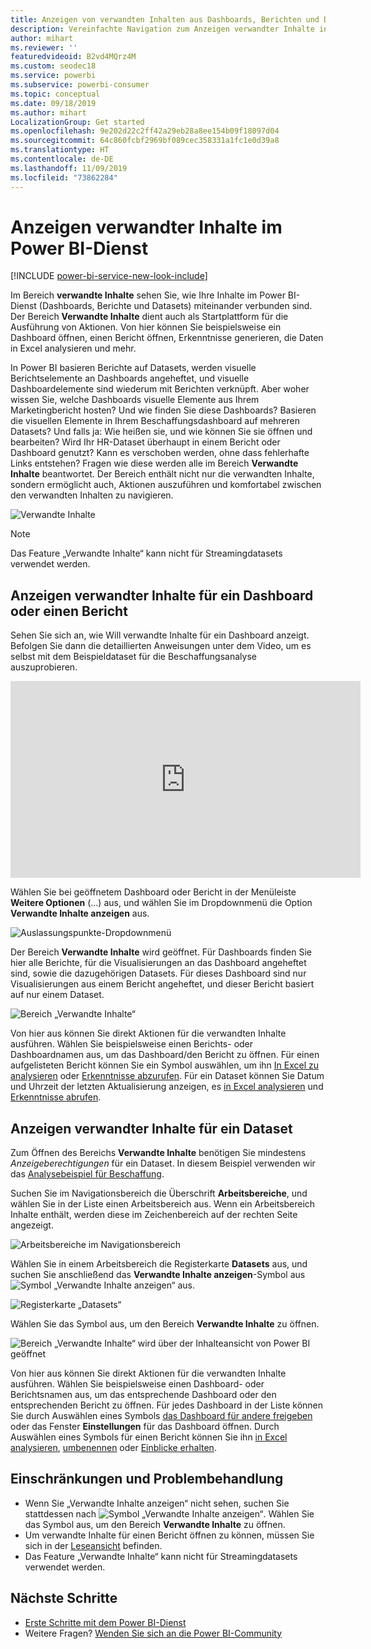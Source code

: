 ```yaml
---
title: Anzeigen von verwandten Inhalten aus Dashboards, Berichten und Datasets
description: Vereinfachte Navigation zum Anzeigen verwandter Inhalte in Dashboards, Berichten und Datasets
author: mihart
ms.reviewer: ''
featuredvideoid: B2vd4MQrz4M
ms.custom: seodec18
ms.service: powerbi
ms.subservice: powerbi-consumer
ms.topic: conceptual
ms.date: 09/18/2019
ms.author: mihart
LocalizationGroup: Get started
ms.openlocfilehash: 9e202d22c2ff42a29eb28a8ee154b09f18097d04
ms.sourcegitcommit: 64c860fcbf2969bf089cec358331a1fc1e0d39a8
ms.translationtype: HT
ms.contentlocale: de-DE
ms.lasthandoff: 11/09/2019
ms.locfileid: "73862284"
---
```

# <a name="view-related-content-in-the-power-bi-service"></a>Anzeigen verwandter Inhalte im Power BI-Dienst

[!INCLUDE [power-bi-service-new-look-include](../includes/power-bi-service-new-look-include.md)]

Im Bereich **verwandte Inhalte** sehen Sie, wie Ihre Inhalte im Power BI-Dienst (Dashboards, Berichte und Datasets) miteinander verbunden sind. Der Bereich **Verwandte Inhalte** dient auch als Startplattform für die Ausführung von Aktionen. Von hier können Sie beispielsweise ein Dashboard öffnen, einen Bericht öffnen, Erkenntnisse generieren, die Daten in Excel analysieren und mehr.  

In Power BI basieren Berichte auf Datasets, werden visuelle Berichtselemente an Dashboards angeheftet, und visuelle Dashboardelemente sind wiederum mit Berichten verknüpft. Aber woher wissen Sie, welche Dashboards visuelle Elemente aus Ihrem Marketingbericht hosten? Und wie finden Sie diese Dashboards? Basieren die visuellen Elemente in Ihrem Beschaffungsdashboard auf mehreren Datasets? Und falls ja: Wie heißen sie, und wie können Sie sie öffnen und bearbeiten? Wird Ihr HR-Dataset überhaupt in einem Bericht oder Dashboard genutzt? Kann es verschoben werden, ohne dass fehlerhafte Links entstehen? Fragen wie diese werden alle im Bereich **Verwandte Inhalte** beantwortet.  Der Bereich enthält nicht nur die verwandten Inhalte, sondern ermöglicht auch, Aktionen auszuführen und komfortabel zwischen den verwandten Inhalten zu navigieren.

![Verwandte Inhalte](./media/end-user-related/power-bi-list.png)

> [!NOTE]
> Das Feature „Verwandte Inhalte“ kann nicht für Streamingdatasets verwendet werden.
> 
> 

## <a name="view-related-content-for-a-dashboard-or-report"></a>Anzeigen verwandter Inhalte für ein Dashboard oder einen Bericht
Sehen Sie sich an, wie Will verwandte Inhalte für ein Dashboard anzeigt. Befolgen Sie dann die detaillierten Anweisungen unter dem Video, um es selbst mit dem Beispieldataset für die Beschaffungsanalyse auszuprobieren.

<iframe width="560" height="315" src="https://www.youtube.com/embed/B2vd4MQrz4M#t=3m05s" frameborder="0" allowfullscreen></iframe>

Wählen Sie bei geöffnetem Dashboard oder Bericht in der Menüleiste **Weitere Optionen** (...) aus, und wählen Sie im Dropdownmenü die Option **Verwandte Inhalte anzeigen** aus.

![Auslassungspunkte-Dropdownmenü](./media/end-user-related/power-bi-dropdown.png)

Der Bereich **Verwandte Inhalte** wird geöffnet. Für Dashboards finden Sie hier alle Berichte, für die Visualisierungen an das Dashboard angeheftet sind, sowie die dazugehörigen Datasets. Für dieses Dashboard sind nur Visualisierungen aus einem Bericht angeheftet, und dieser Bericht basiert auf nur einem Dataset. 

![Bereich „Verwandte Inhalte“](./media/end-user-related/power-bi-view-related-dashboard.png)

Von hier aus können Sie direkt Aktionen für die verwandten Inhalte ausführen.  Wählen Sie beispielsweise einen Berichts- oder Dashboardnamen aus, um das Dashboard/den Bericht zu öffnen.  Für einen aufgelisteten Bericht können Sie ein Symbol auswählen, um ihn [In Excel zu analysieren](../service-analyze-in-excel.md) oder [Erkenntnisse abzurufen](end-user-insights.md). Für ein Dataset können Sie Datum und Uhrzeit der letzten Aktualisierung anzeigen, es [in Excel analysieren](../service-analyze-in-excel.md) und [Erkenntnisse abrufen](end-user-insights.md).  



## <a name="view-related-content-for-a-dataset"></a>Anzeigen verwandter Inhalte für ein Dataset
Zum Öffnen des Bereichs **Verwandte Inhalte** benötigen Sie mindestens *Anzeigeberechtigungen* für ein Dataset. In diesem Beispiel verwenden wir das [Analysebeispiel für Beschaffung](../sample-procurement.md).

Suchen Sie im Navigationsbereich die Überschrift **Arbeitsbereiche**, und wählen Sie in der Liste einen Arbeitsbereich aus. Wenn ein Arbeitsbereich Inhalte enthält, werden diese im Zeichenbereich auf der rechten Seite angezeigt. 

![Arbeitsbereiche im Navigationsbereich](./media/end-user-related/power-bi-workspace.png)


Wählen Sie in einem Arbeitsbereich die Registerkarte **Datasets** aus, und suchen Sie anschließend das **Verwandte Inhalte anzeigen**-Symbol aus ![Symbol „Verwandte Inhalte anzeigen“](./media/end-user-related/power-bi-view-related-icon-new.png) aus.

![Registerkarte „Datasets“](./media/end-user-related/power-bi-related-dataset.png)

Wählen Sie das Symbol aus, um den Bereich **Verwandte Inhalte** zu öffnen.

![Bereich „Verwandte Inhalte“ wird über der Inhalteansicht von Power BI geöffnet](media/end-user-related/power-bi-dataset.png)

Von hier aus können Sie direkt Aktionen für die verwandten Inhalte ausführen. Wählen Sie beispielsweise einen Dashboard- oder Berichtsnamen aus, um das entsprechende Dashboard oder den entsprechenden Bericht zu öffnen.  Für jedes Dashboard in der Liste können Sie durch Auswählen eines Symbols [das Dashboard für andere freigeben](../service-share-dashboards.md) oder das Fenster **Einstellungen** für das Dashboard öffnen. Durch Auswählen eines Symbols für einen Bericht können Sie ihn [in Excel analysieren](../service-analyze-in-excel.md), [umbenennen](../service-rename.md) oder [Einblicke erhalten](end-user-insights.md).  

## <a name="limitations-and-troubleshooting"></a>Einschränkungen und Problembehandlung
* Wenn Sie „Verwandte Inhalte anzeigen“ nicht sehen, suchen Sie stattdessen nach ![Symbol „Verwandte Inhalte anzeigen“](./media/end-user-related/power-bi-view-related-icon-new.png). Wählen Sie das Symbol aus, um den Bereich **Verwandte Inhalte** zu öffnen.
* Um verwandte Inhalte für einen Bericht öffnen zu können, müssen Sie sich in der [Leseansicht](end-user-reading-view.md) befinden.
* Das Feature „Verwandte Inhalte“ kann nicht für Streamingdatasets verwendet werden.

## <a name="next-steps"></a>Nächste Schritte
* [Erste Schritte mit dem Power BI-Dienst](../service-get-started.md)
* Weitere Fragen? [Wenden Sie sich an die Power BI-Community](https://community.powerbi.com/)

